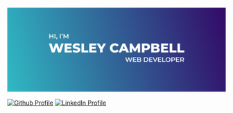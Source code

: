 [![Wesley Campbell's Hero Banner](./assets/github-hero-banner.jpg)](https://wesleycampbell.co.uk)

[![Github Profile](https://img.shields.io/badge/GitHub-100000?style=for-the-badge&logo=github&logoColor=white)](https://github.com/WPBC)
[![LinkedIn Profile](https://img.shields.io/badge/LinkedIn-0077B5?style=for-the-badge&logo=linkedin&logoColor=white)](https://uk.linkedin.com/in/wesleycampbell1)



